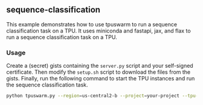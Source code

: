 ## sequence-classification

This example demonstrates how to use tpuswarm to run a sequence classification task on a TPU. It uses miniconda and fastapi, jax, and flax to run a sequence classification task on a TPU.

### Usage

Create a (secret) gists containing the `server.py` script and your self-signed certificate.
Then modify the `setup.sh` script to download the files from the gists.
Finally, run the following command to start the TPU instances and run the sequence classification task.

```bash
python tpuswarm.py --region=us-central2-b --project=your-project --tpu-device=v4-8 --node-count=4 --batch=512 --command="screen -L -Logfile logfile.txt -d -m bash -c \"bash <(curl -sL [your setup.sh])\"" --port=5000 --host=0.0.0.0
```